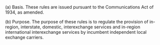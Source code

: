 (a) Basis. These rules are issued pursuant to the Communications Act of 1934, as amended.

(b) Purpose. The purpose of these rules is to regulate the provision of in-region, interstate, domestic, interexchange services and in-region international interexchange services by incumbent independent local exchange carriers.

